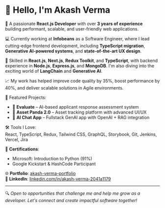
# 👋 Hello, I'm Akash Verma

🎯 A passionate **React.js Developer** with over **3 years of experience** building performant, scalable, and user-friendly web applications.

💻 Currently working at **Infobeans** as a Software Engineer, where I lead cutting-edge frontend development, including **TypeScript migration**, **Generative AI-powered systems**, and **state-of-the-art UX design**.

🚀 Skilled in **React.js**, **Next.js**, **Redux Toolkit**, and **TypeScript**, with backend experience in **Node.js**, **Express.js**, and **MongoDB**. I'm also diving into the exciting world of **LangChain** and **Generative AI**.

📈 My work has helped improve code quality by 35%, boost performance by 40%, and deliver scalable solutions in Agile environments.

📂 Featured Projects:
- 🔹 **Evaluate** – AI-based applicant response assessment system
- 🔹 **Asset Panda 2.0** – Asset tracking platform with advanced UI/UX
- 🔹 **AI Chat App** – Fullstack GenAI app with OpenAI + RAG integration

🛠 Tools I Love:  
React, TypeScript, Redux, Tailwind CSS, GraphQL, Storybook, Git, Jenkins, Vercel, Jira

📜 **Certifications**:
- Microsoft: Introduction to Python (91%)
- Google Kickstart & HashCode Participant

🌐 **Portfolio**: [akash-verma-portfolio](https://akash-verma-portfolio-dev-ogl9.vercel.app/)  
🔗 **LinkedIn**: [linkedin.com/in/akash-verma-2041a1179](https://www.linkedin.com/in/akash-verma-2041a1179/)

---

🔍 *Open to opportunities that challenge me and help me grow as a developer. Let's connect and create impactful software together!*

